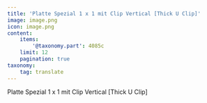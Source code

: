 ```yaml
---
title: 'Platte Spezial 1 x 1 mit Clip Vertical [Thick U Clip]'
image: image.png
icon: image.png
content:
    items:
        '@taxonomy.part': 4085c
    limit: 12
    pagination: true
taxonomy:
    tag: translate
---
```


Platte Spezial 1 x 1 mit Clip Vertical [Thick U Clip]
